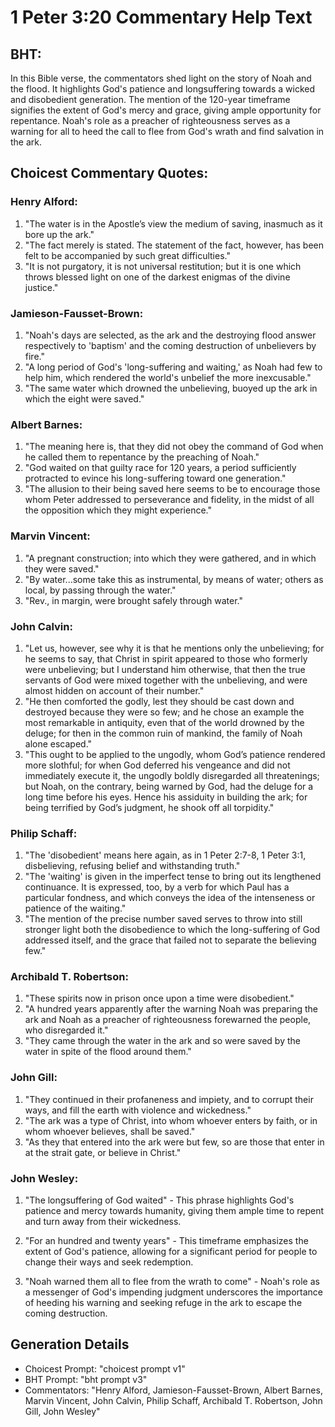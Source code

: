 # 1 Peter 3:20 Commentary Help Text

## BHT:
In this Bible verse, the commentators shed light on the story of Noah and the flood. It highlights God's patience and longsuffering towards a wicked and disobedient generation. The mention of the 120-year timeframe signifies the extent of God's mercy and grace, giving ample opportunity for repentance. Noah's role as a preacher of righteousness serves as a warning for all to heed the call to flee from God's wrath and find salvation in the ark.

## Choicest Commentary Quotes:
### Henry Alford:
1. "The water is in the Apostle’s view the medium of saving, inasmuch as it bore up the ark."
2. "The fact merely is stated. The statement of the fact, however, has been felt to be accompanied by such great difficulties."
3. "It is not purgatory, it is not universal restitution; but it is one which throws blessed light on one of the darkest enigmas of the divine justice."

### Jamieson-Fausset-Brown:
1. "Noah's days are selected, as the ark and the destroying flood answer respectively to 'baptism' and the coming destruction of unbelievers by fire."
2. "A long period of God's 'long-suffering and waiting,' as Noah had few to help him, which rendered the world's unbelief the more inexcusable."
3. "The same water which drowned the unbelieving, buoyed up the ark in which the eight were saved."

### Albert Barnes:
1. "The meaning here is, that they did not obey the command of God when he called them to repentance by the preaching of Noah."
2. "God waited on that guilty race for 120 years, a period sufficiently protracted to evince his long-suffering toward one generation."
3. "The allusion to their being saved here seems to be to encourage those whom Peter addressed to perseverance and fidelity, in the midst of all the opposition which they might experience."

### Marvin Vincent:
1. "A pregnant construction; into which they were gathered, and in which they were saved."
2. "By water...some take this as instrumental, by means of water; others as local, by passing through the water."
3. "Rev., in margin, were brought safely through water."

### John Calvin:
1. "Let us, however, see why it is that he mentions only the unbelieving; for he seems to say, that Christ in spirit appeared to those who formerly were unbelieving; but I understand him otherwise, that then the true servants of God were mixed together with the unbelieving, and were almost hidden on account of their number."
2. "He then comforted the godly, lest they should be cast down and destroyed because they were so few; and he chose an example the most remarkable in antiquity, even that of the world drowned by the deluge; for then in the common ruin of mankind, the family of Noah alone escaped."
3. "This ought to be applied to the ungodly, whom God’s patience rendered more slothful; for when God deferred his vengeance and did not immediately execute it, the ungodly boldly disregarded all threatenings; but Noah, on the contrary, being warned by God, had the deluge for a long time before his eyes. Hence his assiduity in building the ark; for being terrified by God’s judgment, he shook off all torpidity."

### Philip Schaff:
1. "The 'disobedient' means here again, as in 1 Peter 2:7-8, 1 Peter 3:1, disbelieving, refusing belief and withstanding truth." 
2. "The 'waiting' is given in the imperfect tense to bring out its lengthened continuance. It is expressed, too, by a verb for which Paul has a particular fondness, and which conveys the idea of the intenseness or patience of the waiting." 
3. "The mention of the precise number saved serves to throw into still stronger light both the disobedience to which the long-suffering of God addressed itself, and the grace that failed not to separate the believing few."

### Archibald T. Robertson:
1. "These spirits now in prison once upon a time were disobedient." 
2. "A hundred years apparently after the warning Noah was preparing the ark and Noah as a preacher of righteousness forewarned the people, who disregarded it." 
3. "They came through the water in the ark and so were saved by the water in spite of the flood around them."

### John Gill:
1. "They continued in their profaneness and impiety, and to corrupt their ways, and fill the earth with violence and wickedness." 
2. "The ark was a type of Christ, into whom whoever enters by faith, or in whom whoever believes, shall be saved." 
3. "As they that entered into the ark were but few, so are those that enter in at the strait gate, or believe in Christ."

### John Wesley:
1. "The longsuffering of God waited" - This phrase highlights God's patience and mercy towards humanity, giving them ample time to repent and turn away from their wickedness.

2. "For an hundred and twenty years" - This timeframe emphasizes the extent of God's patience, allowing for a significant period for people to change their ways and seek redemption.

3. "Noah warned them all to flee from the wrath to come" - Noah's role as a messenger of God's impending judgment underscores the importance of heeding his warning and seeking refuge in the ark to escape the coming destruction.


## Generation Details
- Choicest Prompt: "choicest prompt v1"
- BHT Prompt: "bht prompt v3"
- Commentators: "Henry Alford, Jamieson-Fausset-Brown, Albert Barnes, Marvin Vincent, John Calvin, Philip Schaff, Archibald T. Robertson, John Gill, John Wesley"
